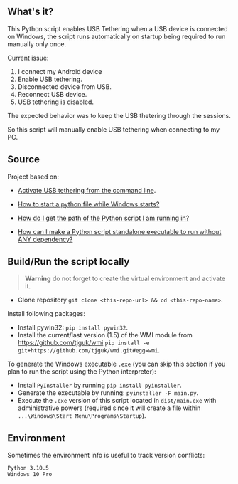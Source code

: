 ## What's it?

This Python script enables USB Tethering when a USB device is connected on Windows, the script runs automatically on startup being required to run manually only once.

Current issue:

1. I connect my Android device
2. Enable USB tethering.
3. Disconnected device from USB.
4. Reconnect USB device.
5. USB tethering is disabled.

The expected behavior was to keep the USB thetering through the sessions.

So this script will manually enable USB tethering when connecting to my PC.

## Source

Project based on:

- [Activate USB tethering from the command line](https://android.stackexchange.com/questions/29954/activate-usb-tethering-from-the-command-line).

- [How to start a python file while Windows starts?](https://stackoverflow.com/questions/4438020/how-to-start-a-python-file-while-windows-starts)

- [How do I get the path of the Python script I am running in?](https://stackoverflow.com/questions/595305/how-do-i-get-the-path-of-the-python-script-i-am-running-in)

- [How can I make a Python script standalone executable to run without ANY dependency?](https://stackoverflow.com/questions/5458048/how-can-i-make-a-python-script-standalone-executable-to-run-without-any-dependen)

## Build/Run the script locally

> **Warning** do not forget to create the virtual environment and activate it.

- Clone repository `git clone <this-repo-url> && cd <this-repo-name>`.

Install following packages:

- Install pywin32: `pip install pywin32`.
- Install the current/last version (1.5) of the WMI module from https://github.com/tjguk/wmi `pip install -e git+https://github.com/tjguk/wmi.git#egg=wmi`.

To generate the Windows executable `.exe` (you can skip this section if you plan to run the script using the Python interpreter):

- Install `PyInstaller` by running `pip install pyinstaller`.
- Generate the executable by running: `pyinstaller -F main.py`.
- Execute the `.exe` version of this script located in `dist/main.exe` with administrative powers (required since it will create a file within `...\Windows\Start Menu\Programs\Startup`).

## Environment

Sometimes the environment info is useful to track version conflicts:

```
Python 3.10.5
Windows 10 Pro
```
